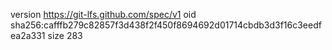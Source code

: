 version https://git-lfs.github.com/spec/v1
oid sha256:cafffb279c82857f3d438f2f450f8694692d01714cbdb3d3f16c3eedfea2a331
size 283

